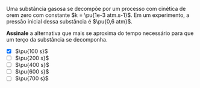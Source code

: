 Uma substância gasosa se decompõe por um processo com cinética de orem zero com constante $k = \pu{1e-3 atm.s-1}$. Em um experimento, a pressão inicial dessa substância é $\pu{0,6 atm}$.

**Assinale** a alternativa que mais se aproxima do tempo necessário para que um terço da substância se decomponha.

- [x] $\pu{100 s}$
- [ ] $\pu{200 s}$
- [ ] $\pu{400 s}$
- [ ] $\pu{600 s}$
- [ ] $\pu{700 s}$